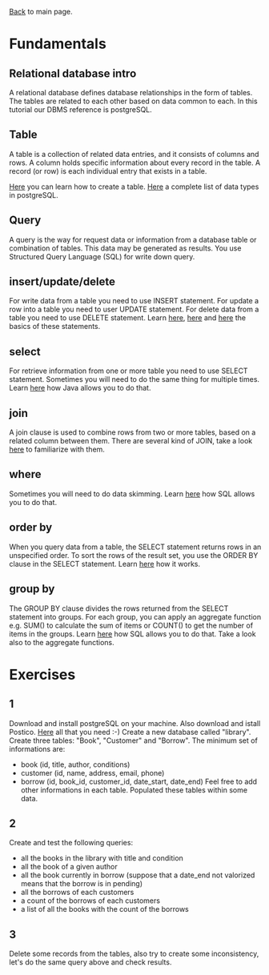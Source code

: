 [Back](../README.md) to main page.

# Fundamentals

## Relational database intro

A relational database defines database relationships in the form of tables. 
The tables are related to each other based on data common to each.
In this tutorial our DBMS reference is postgreSQL.

## Table

A table is a collection of related data entries, and it consists of columns and rows.
A column holds specific information about every record in the table.
A record (or row) is each individual entry that exists in a table.

[Here](https://www.postgresqltutorial.com/postgresql-tutorial/postgresql-create-table/) you can learn how to create a table.
[Here](https://www.postgresqltutorial.com/postgresql-tutorial/postgresql-data-types/) a complete list of data types in postgreSQL.

## Query

A query is the way for request data or information from a database table or combination of tables. 
This data may be generated as results.
You use Structured Query Language (SQL) for write down query.

## insert/update/delete

For write data from a table you need to use INSERT statement.
For update a row into a table you need to user UPDATE statement.
For delete data from a table you need to use DELETE statement.
Learn [here](https://www.postgresqltutorial.com/postgresql-tutorial/postgresql-insert/), [here](https://www.postgresqltutorial.com/postgresql-tutorial/postgresql-update/) and [here](https://www.postgresqltutorial.com/postgresql-tutorial/postgresql-delete/) the basics of these statements.

## select

For retrieve information from one or more table you need to use SELECT statement.
Sometimes you will need to do the same thing for multiple times.
Learn [here](https://www.postgresqltutorial.com/postgresql-tutorial/postgresql-select/) how Java allows you to do that.

## join

A join clause is used to combine rows from two or more tables, based on a related column between them.
There are several kind of JOIN, take a look [here](https://www.postgresqltutorial.com/postgresql-tutorial/postgresql-joins/) to familiarize with them.

## where

Sometimes you will need to do data skimming.
Learn [here](https://www.postgresqltutorial.com/postgresql-tutorial/postgresql-where/) how SQL allows you to do that.

## order by

When you query data from a table, the SELECT statement returns rows in an unspecified order. To sort the rows of the result set, you use the ORDER BY clause in the SELECT statement.
Learn [here](https://www.postgresqltutorial.com/postgresql-tutorial/postgresql-order-by/) how it works.

## group by

The GROUP BY clause divides the rows returned from the SELECT statement into groups. For each group, you can apply an aggregate function e.g. SUM() to calculate the sum of items or COUNT() to get the number of items in the groups.
Learn [here](https://www.postgresqltutorial.com/postgresql-tutorial/postgresql-group-by/) how SQL allows you to do that.
Take a look also to the aggregate functions.

# Exercises

## 1 
Download and install postgreSQL on your machine.
Also download and istall Postico.
[Here](https://postgresapp.com/) all that you need :-)
Create a new database called "library". Create three tables: "Book", "Customer" and "Borrow".
The minimum set of informations are:
- book (id, title, author, conditions)
- customer (id, name, address, email, phone)
- borrow (id, book_id, customer_id, date_start, date_end)
Feel free to add other informations in each table. 
Populated these tables within some data.

## 2 
Create and test the following queries:
- all the books in the library with title and condition
- all the book of a given author
- all the book currently in borrow (suppose that a date_end not valorized means that the borrow is in pending)
- all the borrows of each customers
- a count of the borrows of each customers
- a list of all the books with the count of the borrows

## 3 
Delete some records from the tables, also try to create some inconsistency, let's do the same query above and check results. 
